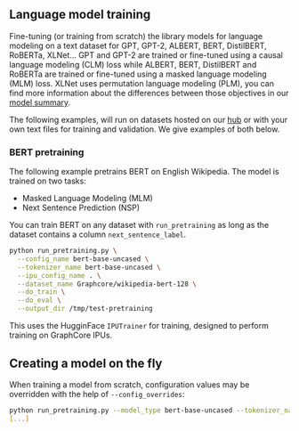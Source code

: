 <!---
Copyright 2021 The HuggingFace Team. All rights reserved.

Licensed under the Apache License, Version 2.0 (the "License");
you may not use this file except in compliance with the License.
You may obtain a copy of the License at

    http://www.apache.org/licenses/LICENSE-2.0

Unless required by applicable law or agreed to in writing, software
distributed under the License is distributed on an "AS IS" BASIS,
WITHOUT WARRANTIES OR CONDITIONS OF ANY KIND, either express or implied.
See the License for the specific language governing permissions and
limitations under the License.
-->

## Language model training

Fine-tuning (or training from scratch) the library models for language modeling on a text dataset for GPT, GPT-2,
ALBERT, BERT, DistilBERT, RoBERTa, XLNet... GPT and GPT-2 are trained or fine-tuned using a causal language modeling
(CLM) loss while ALBERT, BERT, DistilBERT and RoBERTa are trained or fine-tuned using a masked language modeling (MLM)
loss. XLNet uses permutation language modeling (PLM), you can find more information about the differences between those
objectives in our [model summary](https://huggingface.co/transformers/model_summary.html).

The following examples, will run on datasets hosted on our [hub](https://huggingface.co/datasets) or with your own
text files for training and validation. We give examples of both below.

### BERT pretraining

The following example pretrains BERT on English Wikipedia. The model is trained on two tasks:

- Masked Language Modeling (MLM)
- Next Sentence Prediction (NSP)

You can train BERT on any dataset with `run_pretraining` as long as the dataset contains a column `next_sentence_label`.

```bash
python run_pretraining.py \
  --config_name bert-base-uncased \
  --tokenizer_name bert-base-uncased \
  --ipu_config_name . \
  --dataset_name Graphcore/wikipedia-bert-128 \
  --do_train \
  --do_eval \
  --output_dir /tmp/test-pretraining
```

This uses the HugginFace `IPUTrainer` for training, designed to perform training on GraphCore IPUs.

## Creating a model on the fly

When training a model from scratch, configuration values may be overridden with the help of `--config_overrides`:


```bash
python run_pretraining.py --model_type bert-base-uncased --tokenizer_name bert-base-uncased \ --config_overrides="hidden_size=1024,num_attention_heads=16,num_hidden_layers=48" \
[...]
```
